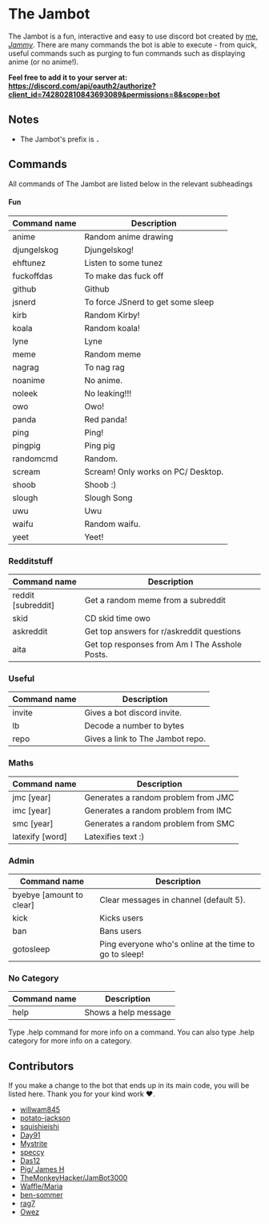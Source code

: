 # The Jambot

The Jambot is a fun, interactive and easy to use discord bot created by [me, *Jammy*](https://github.com/RealJammy). There are many commands the bot is able to execute - from quick, useful commands such as purging to fun commands such as displaying anime (or no anime!).

**Feel free to add it to your server at: https://discord.com/api/oauth2/authorize?client_id=742802810843693089&permissions=8&scope=bot**

## Notes

- The Jambot's prefix is **`.`**

## Commands

All commands of The Jambot are listed below in the relevant subheadings

#### Fun

| Command name | Description                        |
| ------------ | ---------------------------------- |
| anime        | Random anime drawing               |
| djungelskog  | Djungelskog!                       |
| ehftunez     | Listen to some tunez               | 
| fuckoffdas   | To make das fuck off               | 
| github       | Github                             |
| jsnerd       | To force JSnerd to get some sleep  |
| kirb         | Random Kirby!                      | 
| koala        | Random koala!                      | 
| lyne         | Lyne                               |
| meme         | Random meme                        |
| nagrag       | To nag rag                         |
| noanime      | No anime.                          |
| noleek       | No leaking!!!                      |
| owo          | Owo!                               | 
| panda        | Red panda!                         |
| ping         | Ping!                              |
| pingpig      | Ping pig                           |
| randomcmd    | Random.                            |
| scream       | Scream! Only works on PC/ Desktop. |
| shoob        | Shoob :)                           |
| slough       | Slough Song                        |
| uwu          | Uwu                                |
| waifu        | Random waifu.                      |
| yeet         | Yeet!                              | 

 
### Redditstuff

| Command name | Description |
| ------------ | ----------- |
| reddit [subreddit] | Get a random meme from a subreddit |
| skid | CD skid time owo | 
| askreddit | Get top answers for r/askreddit questions | 
| aita | Get top responses from Am I The Asshole Posts. | 
 
### Useful

| Command name | Description |
| ------------ | ----------- |
| invite | Gives a bot discord invite. |
| lb | Decode a number to bytes |
| repo | Gives a link to The Jambot repo. | 

### Maths

| Command name | Description |
| ------------ | ----------- |
| jmc [year] | Generates a random problem from JMC |
| imc [year] | Generates a random problem from IMC |
| smc [year] | Generates a random problem from SMC |
| latexify [word] | Latexifies text :) |

### Admin
  
| Command name | Description |
| ------------ | ----------- | 
| byebye [amount to clear] | Clear messages in channel (default 5). | 
| kick | Kicks users | 
| ban | Bans users | 
| gotosleep | Ping everyone who's online at the time to go to sleep! | 

### No Category

| Command name | Description |
| ------------ | ----------- |
| help | Shows a help message |

Type .help command for more info on a command.
You can also type .help category for more info on a category.

## Contributors

If you make a change to the bot that ends up in its main code, you will be listed here. Thank you for your kind work ❤️.

- [willwam845](https://github.com/willwam845)
- [potato-jackson](https://github.com/potato-jackson)
- [squishieishi](https://github.com/squishieishi)
- [Day91](https://github.com/Day91)
- [Mystrite](https://github.com/Mystrite)
- [speccy](https://specatron111.github.io/)
- [Das12](https://github.com/das-12)
- [Pig/ James H](https://github.com/James-261)
- [TheMonkeyHacker/JamBot3000](https://github.com/themonkeyhacker/)
- [Waffle/Maria](https://github.com/maria-waffle)
- [ben-sommer](https://github.com/ben-sommer)
- [rag7](https://github.com/rag7)
- [Owez](https://ogriffiths.com)
